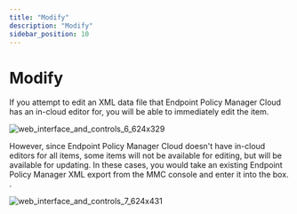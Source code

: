 ```yaml
---
title: "Modify"
description: "Modify"
sidebar_position: 10
---
```


# Modify

If you attempt to edit an XML data file that Endpoint Policy Manager Cloud has an in-cloud editor
for, you will be able to immediately edit the item.

![web_interface_and_controls_6_624x329](/images/endpointpolicymanager/cloud/interface/xmldatafiles/web_interface_and_controls_6_624x329.webp)

However, since Endpoint Policy Manager Cloud doesn't have in-cloud editors for all items, some items
will not be available for editing, but will be available for updating. In these cases, you would
take an existing Endpoint Policy Manager XML export from the MMC console and enter it into the box.
.

![web_interface_and_controls_7_624x431](/images/endpointpolicymanager/cloud/interface/xmldatafiles/web_interface_and_controls_7_624x431.webp)
